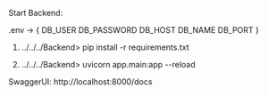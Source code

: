 Start Backend:

.env -> {
   DB_USER
   DB_PASSWORD
   DB_HOST
   DB_NAME
   DB_PORT
}

1) ../../../Backend> pip install -r requirements.txt

2) ../../../Backend> uvicorn app.main:app --reload

SwaggerUI: http://localhost:8000/docs
